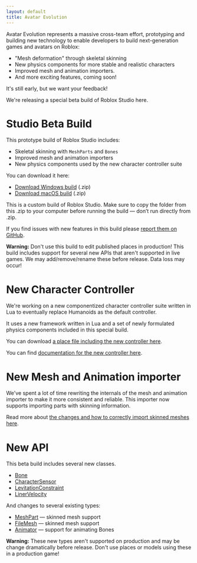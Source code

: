 ```yaml
---
layout: default
title: Avatar Evolution
---
```


Avatar Evolution represents a massive cross-team effort, prototyping and building new technology to enable developers to build next-generation games and avatars on Roblox:

- "Mesh deformation" through skeletal skinning
- New physics components for more stable and realistic characters
- Improved mesh and animation importers.
- And more exciting features, coming soon!

It's still early, but we want your feedback!

We're releasing a special beta build of Roblox Studio here.

# Studio Beta Build

This prototype build of Roblox Studio includes:

- Skeletal skinning with `MeshParts` and `Bones`
- Improved mesh and animation importers
- New physics components used by the new character controller suite

You can download it here:

- [Download Windows build]() (.zip)
- [Download macOS build]() (.zip)

This is a custom build of Roblox Studio. Make sure to copy the folder from this .zip to your computer before running the build  &mdash; don’t run directly from .zip.

If you find issues with new features in this build please [report them on GitHub](https://github.com/Roblox/avatar-evolution/issues).

**Warning:** Don't use this build to edit published places in production! This build includes support for several new APIs that aren't supported in live games. We may add/remove/rename these before release. Data loss may occur!

# New Character Controller

We're working on a new componentized character controller suite written in Lua to eventually replace Humanoids as the default controller.

It uses a new framework written in Lua and a set of newly formulated physics components included in this special build.

You can download [a place file including the new controller here]().

You can find [documentation for the new controller here]().

# New Mesh and Animation importer

We've spent a lot of time rewriting the internals of the mesh and animation importer to make it more consistent and reliable. This importer now supports importing parts with skinning information.

Read more about [the changes and how to correctly import skinned meshes here]().

# New API

This beta build includes several new classes.

- [Bone](api/class/Bone)
- [CharacterSensor](api/class/CharacterSensor)
- [LevitationConstraint](api/class/LevitationConstraint)
- [LinerVelocity](api/class/LinerVelocity)

And changes to several existing types:

- [MeshPart](api/class/MeshPart) &mdash; skinned mesh support
- [FileMesh](api/class/FileMesh) &mdash; skinned mesh support
- [Animator](api/class/Animator) &mdash; support for animating Bones

**Warning:** These new types aren't supported on production and may be change dramatically before release. Don't use places or models using these in a production game!